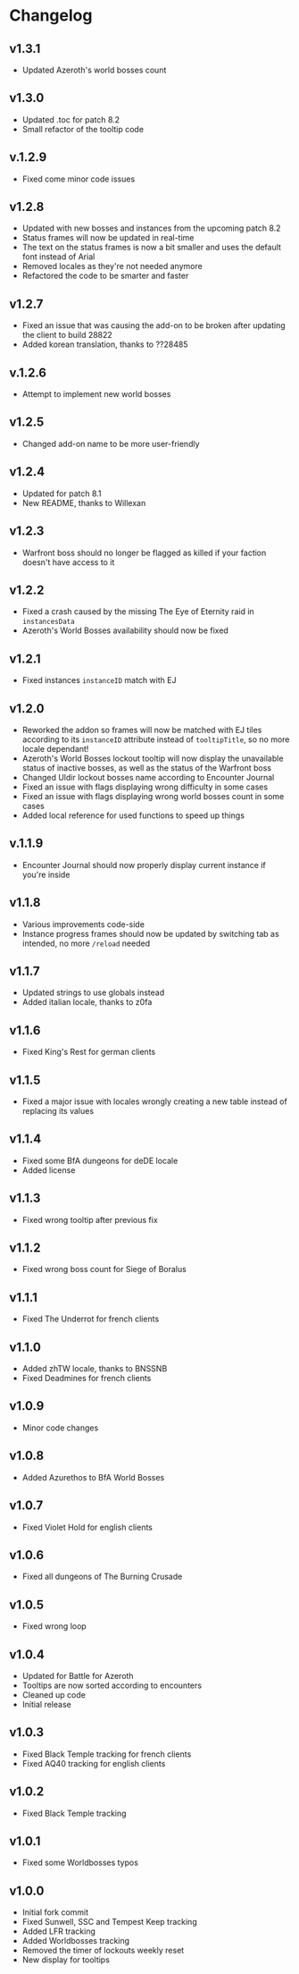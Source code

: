 # Changelog

## v1.3.1
- Updated Azeroth's world bosses count

## v1.3.0

- Updated .toc for patch 8.2
- Small refactor of the tooltip code

## v.1.2.9

- Fixed come minor code issues

## v1.2.8

- Updated with new bosses and instances from the upcoming patch 8.2
- Status frames will now be updated in real-time
- The text on the status frames is now a bit smaller and uses the default font instead of Arial
- Removed locales as they're not needed anymore
- Refactored the code to be smarter and faster

## v1.2.7

- Fixed an issue that was causing the add-on to be broken after updating the client to build 28822
- Added korean translation, thanks to ??28485

## v.1.2.6

- Attempt to implement new world bosses

## v1.2.5

- Changed add-on name to be more user-friendly

## v1.2.4

- Updated for patch 8.1
- New README, thanks to Willexan

## v1.2.3

- Warfront boss should no longer be flagged as killed if your faction doesn't have access to it

## v1.2.2

- Fixed a crash caused by the missing The Eye of Eternity raid in ``instancesData``
- Azeroth's World Bosses availability should now be fixed

## v1.2.1

- Fixed instances ``instanceID`` match with EJ

## v1.2.0

- Reworked the addon so frames will now be matched with EJ tiles according to its ``instanceID`` attribute instead of ``tooltipTitle``, so no more locale dependant!
- Azeroth's World Bosses lockout tooltip will now display the unavailable status of inactive bosses, as well as the status of the Warfront boss
- Changed Uldir lockout bosses name according to Encounter Journal
- Fixed an issue with flags displaying wrong difficulty in some cases
- Fixed an issue with flags displaying wrong world bosses count in some cases
- Added local reference for used functions to speed up things

## v.1.1.9

- Encounter Journal should now properly display current instance if you're inside

## v1.1.8

- Various improvements code-side
- Instance progress frames should now be updated by switching tab as intended, no more ``/reload`` needed

## v1.1.7

- Updated strings to use globals instead
- Added italian locale, thanks to z0fa

## v1.1.6

- Fixed King's Rest for german clients

## v1.1.5

- Fixed a major issue with locales wrongly creating a new table instead of replacing its values

## v1.1.4

- Fixed some BfA dungeons for deDE locale
- Added license

## v1.1.3

- Fixed wrong tooltip after previous fix

## v1.1.2

- Fixed wrong boss count for Siege of Boralus

## v1.1.1

- Fixed The Underrot for french clients

## v1.1.0

- Added zhTW locale, thanks to BNSSNB
- Fixed Deadmines for french clients

## v1.0.9

- Minor code changes

## v1.0.8

- Added Azurethos to BfA World Bosses

## v1.0.7

- Fixed Violet Hold for english clients

## v1.0.6

- Fixed all dungeons of The Burning Crusade

## v1.0.5

- Fixed wrong loop

## v1.0.4

- Updated for Battle for Azeroth
- Tooltips are now sorted according to encounters
- Cleaned up code
- Initial release

## v1.0.3

- Fixed Black Temple tracking for french clients
- Fixed AQ40 tracking for english clients

## v1.0.2

- Fixed Black Temple tracking

## v1.0.1

- Fixed some Worldbosses typos

## v1.0.0

- Initial fork commit
- Fixed Sunwell, SSC and Tempest Keep tracking
- Added LFR tracking
- Added Worldbosses tracking
- Removed the timer of lockouts weekly reset
- New display for tooltips
